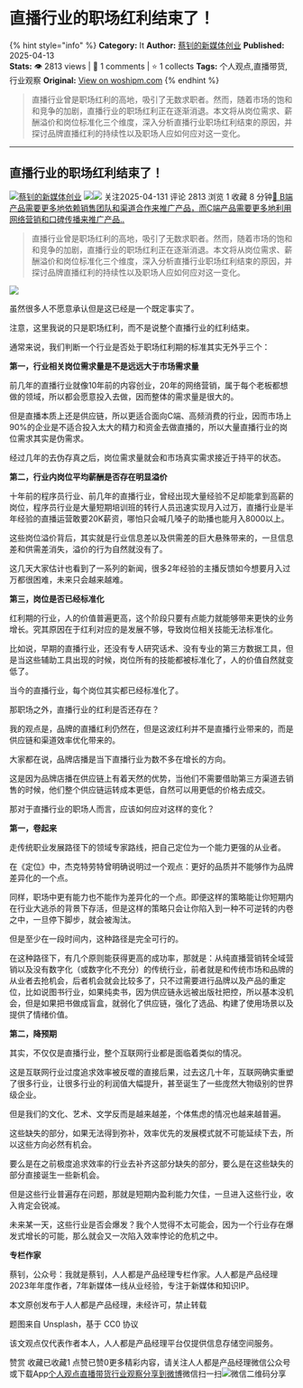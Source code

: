 # 直播行业的职场红利结束了！
{% hint style="info" %}
**Category:** It
**Author:** [蔡钊的新媒体创业](https://www.woshipm.com/u/196327)
**Published:** 2025-04-13  
**Stats:** 👁️ 2813 views | 💬 1 comments | ⭐ 1 collects
**Tags:** 个人观点,直播带货,行业观察
**Original:** [View on woshipm.com](https://www.woshipm.com/it/6203363.html)
{% endhint %}
> 直播行业曾是职场红利的高地，吸引了无数求职者。然而，随着市场的饱和和竞争的加剧，直播行业的职场红利正在逐渐消退。本文将从岗位需求、薪酬溢价和岗位标准化三个维度，深入分析直播行业职场红利结束的原因，并探讨品牌直播红利的持续性以及职场人应如何应对这一变化。

---

## 直播行业的职场红利结束了！

[![](https://static.woshipm.com/pmapp_avatar_20231123201740_9223.jpeg?imageView2/1/w/72/h/72/q/100)](https://www.woshipm.com/u/196327)[蔡钊的新媒体创业](https://www.woshipm.com/u/196327) ![](https://static.woshipm.com/tag/1121_1@2x.png)![](https://static.woshipm.com/tag/2105_1@2x.png) 关注2025-04-131 评论 2813 浏览 1 收藏 8 分钟[🔗 B端产品需要更多地依赖销售团队和渠道合作来推广产品，而C端产品需要更多地利用网络营销和口碑传播来推广产品..](https://ke.qidianla.com/courses/bcpm)

> 直播行业曾是职场红利的高地，吸引了无数求职者。然而，随着市场的饱和和竞争的加剧，直播行业的职场红利正在逐渐消退。本文将从岗位需求、薪酬溢价和岗位标准化三个维度，深入分析直播行业职场红利结束的原因，并探讨品牌直播红利的持续性以及职场人应如何应对这一变化。

![](https://image.woshipm.com/2023/04/13/9c482d04-d9df-11ed-8440-00163e0b5ff3.jpg)

虽然很多人不愿意承认但是这已经是一个既定事实了。

注意，这里我说的只是职场红利，而不是说整个直播行业的红利结束。

通常来说，我们判断一个行业是否处于职场红利期的标准其实无外乎三个：

**第一，行业相关岗位需求量是不是远远大于市场需求量**

前几年的直播行业就像10年前的内容创业，20年的网络营销，属于每个老板都想做的领域，所以都会愿意投入去做，因而整体的需求量是很大的。

但是直播本质上还是供应链，所以更适合面向C端、高频消费的行业，因而市场上90%的企业是不适合投入太大的精力和资金去做直播的，所以大量直播行业的岗位需求其实是伪需求。

经过几年的去伪存真之后，岗位需求量就会和市场真实需求接近于持平的状态。

**第二，行业内岗位平均薪酬是否存在明显溢价**

十年前的程序员行业、前几年的直播行业，曾经出现大量经验不足却能拿到高薪的岗位，程序员行业是大量短期培训班的转行人员迅速实现月入过万，直播行业是半年经验的直播运营敢要20K薪资，哪怕只会喊几嗓子的助播也能月入8000以上。

这些岗位溢价背后，其实就是行业信息差以及供需差的巨大悬殊带来的，一旦信息差和供需差消失，溢价的行为自然就没有了。

这几天大家估计也看到了一系列的新闻，很多2年经验的主播反馈如今想要月入过万都很困难，未来只会越来越难。

**第三，岗位是否已经标准化**

红利期的行业，人的价值普遍更高，这个阶段只要有点能力就能够带来更快的业务增长。究其原因在于红利对应的是发展不够，导致岗位相关技能无法标准化。

比如说，早期的直播行业，还没有专人研究话术、没有专业的第三方数据工具，但是当这些辅助工具出现的时候，岗位所有的技能都被标准化了，人的价值自然就变低了。

当今的直播行业，每个岗位其实都已经标准化了。

那职场之外，直播行业的红利是否还存在？

我的观点是，品牌的直播红利仍然在，但是这波红利并不是直播行业带来的，而是供应链和渠道效率优化带来的。

大家都在说，品牌店播是当下直播行业为数不多在增长的方向。

这是因为品牌店播在供应链上有着天然的优势，当他们不需要借助第三方渠道去销售的时候，他们整个供应链运转成本更低，自然可以用更低的价格去成交。

那对于直播行业的职场人而言，应该如何应对这样的变化？

**第一，卷起来**

走传统职业发展路径下的领域专家路线，把自己定位为一个能力更强的从业者。

在《定位》中，杰克特劳特曾明确说明过一个观点：更好的品质并不能够作为品牌差异化的一个点。

同样，职场中更有能力也不能作为差异化的一个点。即便这样的策略能让你短期内在行业大逃杀的背景下存活，但是这样的策略只会让你陷入到一种不可逆转的内卷之中，一旦停下脚步，就会被淘汰。

但是至少在一段时间内，这种路径是完全可行的。

在这种路径下，有几个原则能获得更高的成功率，那就是：从纯直播营销转全域营销以及没有数字化（或数字化不充分）的传统行业，前者就是和传统市场和品牌的从业者去抢机会，后者机会就会比较多了，只不过需要进行品牌以及产品的重定位，比如说图书行业，如果纯卖书，因为供应链永远被出版社把控，所以基本没机会，但是如果把书做成盲盒，就弱化了供应链，强化了选品、构建了使用场景以及提供了情绪价值。

**第二，降预期**

其实，不仅仅是直播行业，整个互联网行业都是面临着类似的情况。

这是互联网行业过度追求效率被反噬的直接后果，过去这几十年，互联网确实重塑了很多行业，让很多行业的利润值大幅提升，甚至诞生了一些庞然大物级别的世界级企业。

但是我们的文化、艺术、文学反而是越来越差，个体焦虑的情况也越来越普遍。

这些缺失的部分，如果无法得到弥补，效率优先的发展模式就不可能延续下去，所以这些方向必然有机会。

要么是在之前极度追求效率的行业去补齐这部分缺失的部分，要么是在这些缺失的部分直接诞生一些新机会。

但是这些行业普遍存在问题，那就是短期内盈利能力欠佳，一旦进入这些行业，收入肯定会锐减。

未来某一天，这些行业是否会爆发？我个人觉得不太可能会，因为一个行业存在爆发式增长的可能，那么就会又一次陷入效率悖论的危机之中。

**专栏作家**

蔡钊，公众号：我就是蔡钊，人人都是产品经理专栏作家。人人都是产品经理2023年年度作者，7年新媒体一线从业经验，专注于新媒体和知识IP。

本文原创发布于人人都是产品经理，未经许可，禁止转载

题图来自 Unsplash，基于 CC0 协议

该文观点仅代表作者本人，人人都是产品经理平台仅提供信息存储空间服务。

赞赏 收藏已收藏1 点赞已赞0更多精彩内容，请关注人人都是产品经理微信公众号或下载App[个人观点](https://www.woshipm.com/tag/%e4%b8%aa%e4%ba%ba%e8%a7%82%e7%82%b9)[直播带货](https://www.woshipm.com/tag/%e7%9b%b4%e6%92%ad%e5%b8%a6%e8%b4%a7)[行业观察](https://www.woshipm.com/tag/%e8%a1%8c%e4%b8%9a%e8%a7%82%e5%af%9f)[分享到微博](https://service.weibo.com/share/share.php?appkey=2775287854&title=直播行业的职场红利结束了！&url=https://www.woshipm.com/it/6203363.html&pic=https://image.woshipm.com/2023/04/13/9c482d04-d9df-11ed-8440-00163e0b5ff3.jpg)微信扫一扫![微信二维码](https://api.pwmqr.com/qrcode/create/?url=https://www.woshipm.com/it/6203363.html)分享